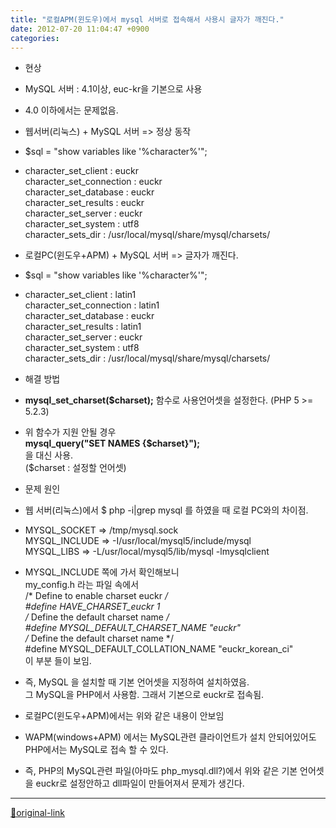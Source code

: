 ```yaml
---
title: "로컬APM(윈도우)에서 mysql 서버로 접속해서 사용시 글자가 깨진다."
date: 2012-07-20 11:04:47 +0900
categories: 
---
```

  

- 현상
- MySQL 서버 : 4.1이상, euc-kr을 기본으로 사용
- 4.0 이하에서는 문제없음.

- 웹서버(리눅스) + MySQL 서버 =&gt; 정상 동작
- $sql = "show variables like '%character%'";
- character_set_client : euckr  
character_set_connection : euckr  
character_set_database : euckr  
character_set_results : euckr  
character_set_server : euckr  
character_set_system : utf8  
character_sets_dir : /usr/local/mysql/share/mysql/charsets/

- 로컬PC(윈도우+APM) + MySQL 서버 =&gt; 글자가 깨진다.
- $sql = "show variables like '%character%'";
- character_set_client : latin1  
character_set_connection : latin1  
character_set_database : euckr  
character_set_results : latin1  
character_set_server : euckr  
character_set_system : utf8  
character_sets_dir : /usr/local/mysql/share/mysql/charsets/


- 해결 방법
- **mysql_set_charset($charset);** 함수로 사용언어셋을 설정한다. (PHP 5 &gt;= 5.2.3)
- 위 함수가 지원 안될 경우  
**mysql_query("SET NAMES {$charset}");**  
을 대신 사용.   
($charset : 설정할 언어셋)

- 문제 원인
- 웹 서버(리눅스)에서 $ php -i|grep mysql 를 하였을 때 로컬 PC와의 차이점.
- MYSQL_SOCKET =&gt; /tmp/mysql.sock  
MYSQL_INCLUDE =&gt; -I/usr/local/mysql5/include/mysql  
MYSQL_LIBS =&gt; -L/usr/local/mysql5/lib/mysql -lmysqlclient 
- MYSQL_INCLUDE 쪽에 가서 확인해보니  
my_config.h 라는 파일 속에서  
/* Define to enable charset euckr */  
#define HAVE_CHARSET_euckr 1  
/* Define the default charset name */  
#define MYSQL_DEFAULT_CHARSET_NAME "euckr"  
/* Define the default charset name */  
#define MYSQL_DEFAULT_COLLATION_NAME "euckr_korean_ci"  
이 부분 들이 보임.
- 즉, MySQL 을 설치할 때 기본 언어셋을 지정하여 설치하였음.  
그 MySQL을 PHP에서 사용함. 그래서 기본으로 euckr로 접속됨.

- 로컬PC(윈도우+APM)에서는 위와 같은 내용이 안보임
- WAPM(windows+APM) 에서는 MySQL관련 클라이언트가 설치 안되어있어도 PHP에서는 MySQL로 접속 할 수 있다.
- 즉, PHP의 MySQL관련 파일(아마도 php_mysql.dll?)에서 위와 같은 기본 언어셋을 euckr로 설정안하고 dll파일이 만들어져서 문제가 생긴다.







***
[🔗original-link](http://www.mins01.com/mh/tech/read/786)